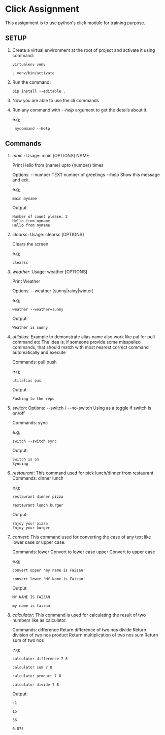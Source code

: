 # Click Assignment
 
This assignment is to use python's click module for training purpose.

## SETUP

 1. Create a virtual environment at the root of project and activate it using command:
    ```
    virtualenv venv

    . venv/bin/activate
    ```

 2. Run the command:

    ```
    pip install --editable .
    ```

3. Now you are able to use the cli commands

4. Run any command with *--help* argument to get the details about it.

    e.g;
    ```
     mycommand --help
    ```

## Commands

1. *main* : Usage: main [OPTIONS] NAME

    Print Hello from {name} upto {number} times

    Options:
    --number TEXT  number of greetings
    --help         Show this message and exit.

    e.g; 
    ```
    main myname
    ```
    
    Output:
    ```
    Number of count please: 2
    Hello from myname
    Hello from myname
    ```

2. *clearsc*: Usage: clearsc [OPTIONS]

    Clears the screen

    e.g;
    ```
    clearsc
    ```

3. *weather*: Usage: weather [OPTIONS]

    Print Weather

    Options:
    --weather [sunny|rainy|winter]

    e.g;
    ```
    weather --weather=sunny
    ```

    Output:
    ```
    Weather is sunny
    ```

4. *utilalias*: Example to demonstrate alias name also work like pul for pull command etc
    The idea is, if someone provide some misspelled commands, that should match with most nearest correct command automatically and execute

    Commands:
        pull
        push

    e.g;
    ```
    utilalias pus
    ```

    Output:

    ```
    Pushing to the repo
    ```

5. *switch*: Options:
    --switch / --no-switch  Using as a toggle if switch is on/off

    Commands:
    sync

    e.g;
    ```
    switch --switch sync
    ```

    Output:
    
    ```
    Switch is on
    Syncing
    ```

6. *restaurant*: This command used for pick lunch/dinner from restaurant
    Commands:
        dinner
        lunch

    e.g;

    ```
    restaurant dinner pizza

    restaurant lunch burger 
    ```

    Output:

    ```
    Enjoy your pizza
    Enjoy your burger
    ```

7. *convert*: This command used for converting the case of any text like lower case or upper case.
    
    Commands:
        lower  Convert to lower case
        upper  Convert to upper case

    e.g;

    ```
    convert upper 'my name is Faizan'

    convert lower 'MY Name is Faizan'
    ```

    Output:

    ```
    MY NAME IS FAIZAN

    my name is faizan
    ```

8. *calculator*: This command is used for calculating the result of two numbers like as calculator.

    Commands:
        difference  Return difference of two nos
        divide      Return division of two nos
        product     Return multiplication of two nos
        sum         Return sum of two nos

    e.g;

    ```
    calculator difference 7 8

    calculator sum 7 8

    calculator product 7 8

    calculator divide 7 8
    ```

    Output:

    ```
    -1

    15

    56

    0.875
    ```
    